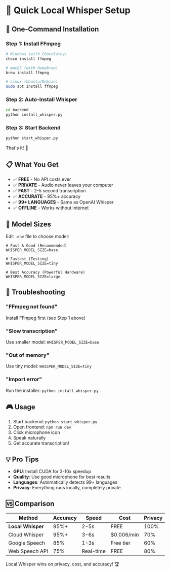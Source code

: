 # 🎤 Quick Local Whisper Setup

## 🚀 One-Command Installation

### Step 1: Install FFmpeg
```bash
# Windows (with Chocolatey)
choco install ffmpeg

# macOS (with Homebrew)
brew install ffmpeg

# Linux (Ubuntu/Debian)
sudo apt install ffmpeg
```

### Step 2: Auto-Install Whisper
```bash
cd backend
python install_whisper.py
```

### Step 3: Start Backend
```bash
python start_whisper.py
```

That's it! 🎉

## 📋 What You Get

- ✅ **FREE** - No API costs ever
- ✅ **PRIVATE** - Audio never leaves your computer  
- ✅ **FAST** - 2-5 second transcription
- ✅ **ACCURATE** - 95%+ accuracy
- ✅ **99+ LANGUAGES** - Same as OpenAI Whisper
- ✅ **OFFLINE** - Works without internet

## 🎯 Model Sizes

Edit `.env` file to choose model:

```env
# Fast & Good (Recommended)
WHISPER_MODEL_SIZE=base

# Fastest (Testing)
WHISPER_MODEL_SIZE=tiny

# Best Accuracy (Powerful Hardware)
WHISPER_MODEL_SIZE=large
```

## 🔧 Troubleshooting

### "FFmpeg not found"
Install FFmpeg first (see Step 1 above)

### "Slow transcription"
Use smaller model: `WHISPER_MODEL_SIZE=base`

### "Out of memory"
Use tiny model: `WHISPER_MODEL_SIZE=tiny`

### "Import error"
Run the installer: `python install_whisper.py`

## 🎮 Usage

1. Start backend: `python start_whisper.py`
2. Open frontend: `npm run dev`
3. Click microphone icon
4. Speak naturally
5. Get accurate transcription!

## 💡 Pro Tips

- **GPU**: Install CUDA for 3-10x speedup
- **Quality**: Use good microphone for best results
- **Languages**: Automatically detects 99+ languages
- **Privacy**: Everything runs locally, completely private

## 🆚 Comparison

| Method | Accuracy | Speed | Cost | Privacy |
|--------|----------|-------|------|---------|
| **Local Whisper** | 95%+ | 2-5s | FREE | 100% |
| Cloud Whisper | 95%+ | 3-6s | $0.006/min | 70% |
| Google Speech | 85% | 1-3s | Free tier | 60% |
| Web Speech API | 75% | Real-time | FREE | 80% |

Local Whisper wins on privacy, cost, and accuracy! 🏆